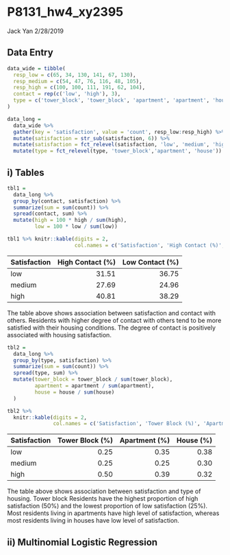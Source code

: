 P8131\_hw4\_xy2395
================
Jack Yan
2/28/2019

Data Entry
----------

``` r
data_wide = tibble(
  resp_low = c(65, 34, 130, 141, 67, 130),
  resp_medium = c(54, 47, 76, 116, 48, 105),
  resp_high = c(100, 100, 111, 191, 62, 104),
  contact = rep(c('low', 'high'), 3),
  type = c('tower_block', 'tower_block', 'apartment', 'apartment', 'house', 'house')
)

data_long = 
  data_wide %>% 
  gather(key = 'satisfaction', value = 'count', resp_low:resp_high) %>% 
  mutate(satisfaction = str_sub(satisfaction, 6)) %>% 
  mutate(satisfaction = fct_relevel(satisfaction, 'low', 'medium', 'high')) %>% 
  mutate(type = fct_relevel(type, 'tower_block','apartment', 'house'))
```

i) Tables
---------

``` r
tbl1 = 
  data_long %>% 
  group_by(contact, satisfaction) %>% 
  summarize(sum = sum(count)) %>% 
  spread(contact, sum) %>% 
  mutate(high = 100 * high / sum(high),
         low = 100 * low / sum(low)) 

tbl1 %>% knitr::kable(digits = 2,
                      col.names = c('Satisfaction', 'High Contact (%)', 'Low Contact (%)'))
```

| Satisfaction |  High Contact (%)|  Low Contact (%)|
|:-------------|-----------------:|----------------:|
| low          |             31.51|            36.75|
| medium       |             27.69|            24.96|
| high         |             40.81|            38.29|

The table above shows association between satisfaction and contact with others. Residents with higher degree of contact with others tend to be more satisfied with their housing conditions. The degree of contact is positively associated with housing satisfaction.

``` r
tbl2 = 
  data_long %>% 
  group_by(type, satisfaction) %>% 
  summarize(sum = sum(count)) %>% 
  spread(type, sum) %>% 
  mutate(tower_block = tower_block / sum(tower_block),
         apartment = apartment / sum(apartment),
         house = house / sum(house)
  )

tbl2 %>% 
  knitr::kable(digits = 2,
               col.names = c('Satisfaction', 'Tower Block (%)', 'Apartment (%)', 'House (%)'))
```

| Satisfaction |  Tower Block (%)|  Apartment (%)|  House (%)|
|:-------------|----------------:|--------------:|----------:|
| low          |             0.25|           0.35|       0.38|
| medium       |             0.25|           0.25|       0.30|
| high         |             0.50|           0.39|       0.32|

The table above shows association between satisfaction and type of housing. Tower block Residents have the highest proportion of high satisfaction (50%) and the lowest proportion of low satisfaction (25%). Most residents living in apartments have high level of satisfaction, whereas most residents living in houses have low level of satisfaction.

ii) Multinomial Logistic Regression
-----------------------------------
